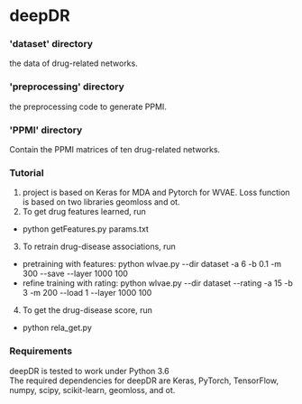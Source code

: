 # deepDR

### 'dataset' directory
the data of drug-related networks.
### 'preprocessing' directory
the preprocessing code to generate PPMI.
### 'PPMI' directory
Contain the PPMI matrices of ten drug-related networks.
### Tutorial
1. project is based on Keras for MDA and Pytorch for WVAE. Loss function is based on two libraries geomloss and ot.
2. To get drug features learned, run
  - python getFeatures.py params.txt
3. To retrain drug-disease associations, run
  - pretraining with features: python wlvae.py --dir dataset -a 6 -b 0.1 -m 300 --save --layer 1000 100
  - refine training with rating: python wlvae.py --dir dataset --rating -a 15 -b 3 -m 200 --load 1 --layer 1000 100
4. To get the drug-disease score, run
  - python rela_get.py

### Requirements
deepDR is tested to work under Python 3.6  
The required dependencies for deepDR  are Keras, PyTorch, TensorFlow, numpy, scipy, scikit-learn, geomloss, and ot.